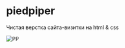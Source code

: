 # piedpiper
Чистая верстка сайта-визитки на html & css


![PP](https://github.com/offme16/piedpiper/assets/79865289/ffd90f97-fea3-4cc8-83e5-2d7013f9fa0b)
